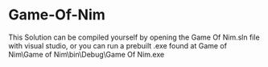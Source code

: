# Game-Of-Nim
This Solution can be compiled yourself by opening the Game Of Nim.sln file with visual studio, or you can run a prebuilt .exe found at Game of Nim\Game of Nim\bin\Debug\Game Of Nim.exe
